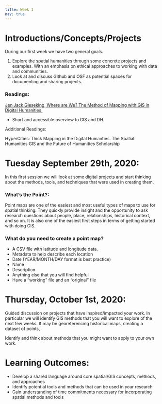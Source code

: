 ```yaml
---
title: Week 1
nav: true
---
```



# Introductions/Concepts/Projects
During our first week we have two general goals. 
1. Explore the spatial humanities through some concrete projects and examples. With an emphasis on ethical approaches to working with data and communities.
2. Look at and discuss Github and OSF as potential spaces for documenting and sharing projects.

### Readings:

[Jen Jack Gieseking, Where are We? The Method of Mapping with GIS in Digital Humanities.](https://drive.google.com/file/d/1CvCYGT2Aa5QrVfEC0HtZ-q5hkQZYr1aR/view?usp=sharing)
- Short and accessible overview to GIS and DH.

Additional Readings:  

HyperCities: Thick Mapping in the Digital Humanties. 
The Spatial Humanities GIS and the Future of Humanities Scholarship 

# Tuesday September 29th, 2020: 
In this first session we will look at some digital projects and start thinking about the methods, tools, and techniques that were used in creating them.

### What’s the Point?: 

Point maps are one of the easiest and most useful types of maps to use for spatial thinking. They quickly provide insight and the opportunity to ask research questions about people, place, relationships, historical context, and so on. It is also one of the easiest first steps in terms of getting started with doing GIS.


### What do you need to create a point map?
- A CSV file with latitude and longitude data.
- Metadata to help describe each location
- Date (YEAR/MONTH/DAY format is best practice)
- Name
- Description
- Anything else that you will find helpful
- Have a “working” file and an “original” file

# Thursday, October 1st, 2020:

Guided discussion on projects that have inspired/impacted your work. In particular we will identify GIS methods that you will want to explore of the next few weeks. It may be georeferencing historical maps, creating a dataset of points, 

Identify and think about methods that you might want to apply to your own work.

# Learning Outcomes:
- Develop a shared language around core spatial/GIS concepts, methods, and approaches
- Identify potential tools and methods that can be used in your research
- Gain understanding of time commitments necessary for incorporating spatial methods and tools

